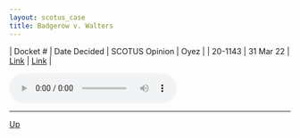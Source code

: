 ```yaml
---
layout: scotus_case
title: Badgerow v. Walters
---
```


| Docket # | Date Decided | SCOTUS Opinion | Oyez |
| 20-1143 | 31 Mar 22 | [Link](https://www.supremecourt.gov/opinions/21pdf/596us1r20_f2ag.pdf) | [Link](https://www.oyez.org/cases/2021/20-1143) |

<audio controls>
   <source src='./resources/20-1143.mp3' type='audio/mpeg'>
</audio>

<object data='./resources/20-1143.pdf' type='application/pdf'></object>

---

[Up](./README.md)